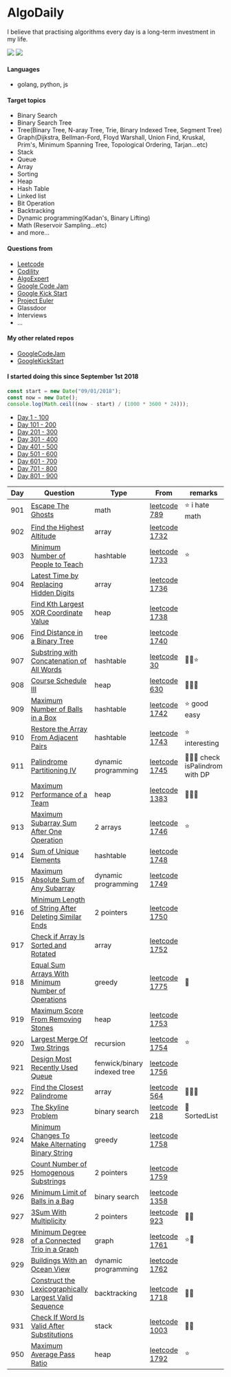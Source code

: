 # AlgoDaily

I believe that practising algorithms every day is a long-term investment in my life.

[![](https://lc.coding.gs/v1/ranking/calvinchankf.svg?logo=leetcode)](https://leetcode.com/calvinchankf/)
[![](https://lc.coding.gs/v1/solved/calvinchankf.svg?logo=leetcode)](https://leetcode.com/calvinchankf/)

#### Languages

-   golang, python, js

#### Target topics

-   Binary Search
-   Binary Search Tree
-   Tree(Binary Tree, N-aray Tree, Trie, Binary Indexed Tree, Segment Tree)
-   Graph(Dijkstra, Bellman-Ford, Floyd Warshall, Union Find, Kruskal, Prim's, Minimum Spanning Tree, Topological Ordering, Tarjan...etc)
-   Stack
-   Queue
-   Array
-   Sorting
-   Heap
-   Hash Table
-   Linked list
-   Bit Operation
-   Backtracking
-   Dynamic programming(Kadan's, Binary Lifting)
-   Math (Reservoir Sampling...etc)
-   and more...

#### Questions from

-   [Leetcode](https://leetcode.com)
-   [Codility](https://app.codility.com/programmers/lessons/)
-   [AlgoExpert](https://www.algoexpert.io)
-   [Google Code Jam](https://codingcompetitions.withgoogle.com/codejam)
-   [Google Kick Start](https://codingcompetitions.withgoogle.com/kickstart/)
-   [Project Euler](https://projecteuler.net)
-   Glassdoor
-   Interviews
-   ...

#### My other related repos

-   [GoogleCodeJam](https://github.com/calvinchankf/GoogleCodeJam)
-   [GoogleKickStart](https://github.com/calvinchankf/GoogleKickStart)

#### I started doing this since September 1st 2018

```js
const start = new Date("09/01/2018");
const now = new Date();
console.log(Math.ceil((now - start) / (1000 * 3600 * 24)));
```

-   [Day 1 - 100](./markdowns/day1-100.md)
-   [Day 101 - 200](./markdowns/day101-200.md)
-   [Day 201 - 300](./markdowns/day201-300.md)
-   [Day 301 - 400](./markdowns/day301-400.md)
-   [Day 401 - 500](./markdowns/day401-500.md)
-   [Day 501 - 600](./markdowns/day501-600.md)
-   [Day 601 - 700](./markdowns/day601-700.md)
-   [Day 701 - 800](./markdowns/day701-800.md)
-   [Day 801 - 900](./markdowns/day801-900.md)

| Day | Question                                                                                                                        | Type                        | From                                                                                                   | remarks                          |
| --- | ------------------------------------------------------------------------------------------------------------------------------- | --------------------------- | ------------------------------------------------------------------------------------------------------ | -------------------------------- |
| 901 | [Escape The Ghosts](/leetcode/789-escape-the-ghosts)                                                                            | math                        | [leetcode 789](https://leetcode.com/problems/escape-the-ghosts/)                                       | ⭐️ i hate math                  |
| 902 | [Find the Highest Altitude](/leetcode/1732-find-the-highest-altitude)                                                           | array                       | [leetcode 1732](https://leetcode.com/problems/find-the-highest-altitude/)                              |                                  |
| 903 | [Minimum Number of People to Teach](/leetcode/1733-minimum-number-of-people-to-teach)                                           | hashtable                   | [leetcode 1733](https://leetcode.com/problems/minimum-number-of-people-to-teach/)                      | ⭐️                              |
| 904 | [Latest Time by Replacing Hidden Digits](/leetcode/1736-latest-time-by-replacing-hidden-digits)                                 | array                       | [leetcode 1736](https://leetcode.com/problems/latest-time-by-replacing-hidden-digits/)                 |                                  |
| 905 | [Find Kth Largest XOR Coordinate Value](/leetcode/1738-find-kth-largest-xor-coordinate-value)                                   | heap                        | [leetcode 1738](https://leetcode.com/problems/find-kth-largest-xor-coordinate-value/)                  |                                  |
| 906 | [Find Distance in a Binary Tree](/leetcode/1740-find-distance-in-a-binary-tree)                                                 | tree                        | [leetcode 1740](https://leetcode.com/problems/find-distance-in-a-binary-tree/)                         |                                  |
| 907 | [Substring with Concatenation of All Words](/leetcode/30-substring-with-concatenation-of-all-words)                             | hashtable                   | [leetcode 30](https://leetcode.com/problems/substring-with-concatenation-of-all-words/)                | 📌🤔⭐️                          |
| 908 | [Course Schedule III](/leetcode/630-course-schedule-iii)                                                                        | heap                        | [leetcode 630](https://leetcode.com/problems/course-schedule-iii/)                                     | 📌📌📌                           |
| 909 | [Maximum Number of Balls in a Box](/leetcode/1742-maximum-number-of-balls-in-a-box)                                             | hashtable                   | [leetcode 1742](https://leetcode.com/problems/maximum-number-of-balls-in-a-box/)                       | ⭐️ good easy                    |
| 910 | [Restore the Array From Adjacent Pairs](/leetcode/1743-restore-the-array-from-adjacent-pairs)                                   | hashtable                   | [leetcode 1743](https://leetcode.com/problems/restore-the-array-from-adjacent-pairs/)                  | ⭐️ interesting                  |
| 911 | [Palindrome Partitioning IV](/leetcode/1745-palindrome-partitioning-iv/)                                                        | dynamic programming         | [leetcode 1745](https://leetcode.com/problems/palindrome-partitioning-iv/)                             | 📌📌📌 check isPalindrom with DP |
| 912 | [Maximum Performance of a Team](/leetcode/1383-maximum-performance-of-a-team)                                                   | heap                        | [leetcode 1383](https://leetcode.com/problems/maximum-performance-of-a-team/)                          | 📌📌📌                           |
| 913 | [Maximum Subarray Sum After One Operation](/leetcode/1746-maximum-subarray-sum-after-one-operation)                             | 2 arrays                    | [leetcode 1746](https://leetcode.com/problems/maximum-subarray-sum-after-one-operation/)               | ⭐️                              |
| 914 | [Sum of Unique Elements](leetcode/1748-sum-of-unique-elements)                                                                  | hashtable                   | [leetcode 1748](https://leetcode.com/problems/sum-of-unique-elements/)                                 |                                  |
| 915 | [Maximum Absolute Sum of Any Subarray](leetcode/1749-maximum-absolute-sum-of-any-subarray)                                      | dynamic programming         | [leetcode 1749](https://leetcode.com/problems/maximum-absolute-sum-of-any-subarray/)                   |                                  |
| 916 | [Minimum Length of String After Deleting Similar Ends](leetcode/1750-minimum-length-of-string-after-deleting-similar-ends)      | 2 pointers                  | [leetcode 1750](https://leetcode.com/problems/minimum-length-of-string-after-deleting-similar-ends/)   |                                  |
| 917 | [Check if Array Is Sorted and Rotated](leetcode/1752-check-if-array-is-sorted-and-rotated)                                      | array                       | [leetcode 1752](https://leetcode.com/problems/check-if-array-is-sorted-and-rotated/)                   |                                  |
| 918 | [Equal Sum Arrays With Minimum Number of Operations](leetcode/1775-equal-sum-arrays-with-minimum-number-of-operations)          | greedy                      | [leetcode 1775](https://leetcode.com/problems/equal-sum-arrays-with-minimum-number-of-operations/)     | 📌                               |
| 919 | [Maximum Score From Removing Stones](leetcode/1753-maximum-score-from-removing-stones)                                          | heap                        | [leetcode 1753](https://leetcode.com/problems/maximum-score-from-removing-stones/)                     |                                  |
| 920 | [Largest Merge Of Two Strings](/leetcode/1754-largest-merge-of-two-strings)                                                     | recursion                   | [leetcode 1754](https://leetcode.com/problems/largest-merge-of-two-strings/)                           | ⭐️                              |
| 921 | [Design Most Recently Used Queue](/leetcode/1756-design-most-recently-used-queue)                                               | fenwick/binary indexed tree | [leetcode 1756](https://leetcode.com/problems/design-most-recently-used-queue/)                        |                                  |
| 922 | [Find the Closest Palindrome](/leetcode/564-find-the-closest-palindrome)                                                        | array                       | [leetcode 564](https://leetcode.com/problems/find-the-closest-palindrome/)                             | 📌📌📌                           |
| 923 | [The Skyline Problem](/leetcode/218-the-skyline-problem)                                                                        | binary search               | [leetcode 218](https://leetcode.com/problems/the-skyline-problem/)                                     | 📌 SortedList                    |
| 924 | [Minimum Changes To Make Alternating Binary String](/leetcode/1758-minimum-changes-to-make-alternating-binary-string)           | greedy                      | [leetcode 1758](https://leetcode.com/problems/minimum-changes-to-make-alternating-binary-string/)      |                                  |
| 925 | [Count Number of Homogenous Substrings](/leetcode/1759-count-number-of-homogenous-substrings)                                   | 2 pointers                  | [leetcode 1759](https://leetcode.com/problems/count-number-of-homogenous-substrings/)                  |                                  |
| 926 | [Minimum Limit of Balls in a Bag](/leetcode/1760-minimum-limit-of-balls-in-a-bag)                                               | binary search               | [leetcode 1358](https://leetcode.com/problems/minimum-limit-of-balls-in-a-bag/)                        |                                  |
| 927 | [3Sum With Multiplicity](/leetcode/923-3sum-with-multiplicity)                                                                  | 2 pointers                  | [leetcode 923](https://leetcode.com/problems/3sum-with-multiplicity/)                                  | 👍🏻                               |
| 928 | [Minimum Degree of a Connected Trio in a Graph](/leetcode/1761-minimum-degree-of-a-connected-trio-in-a-graph)                   | graph                       | [leetcode 1761](https://leetcode.com/problems/minimum-degree-of-a-connected-trio-in-a-graph/)          | ⭐️📌                            |
| 929 | [Buildings With an Ocean View](/leetcode/1762-buildings-with-an-ocean-view)                                                     | dynamic programming         | [leetcode 1762](https://leetcode.com/problems/buildings-with-an-ocean-view/)                           |                                  |
| 930 | [Construct the Lexicographically Largest Valid Sequence](/leetcode/1718-construct-the-lexicographically-largest-valid-sequence) | backtracking                | [leetcode 1718](https://leetcode.com/problems/construct-the-lexicographically-largest-valid-sequence/) | 👍🏻                               |
| 931 | [Check If Word Is Valid After Substitutions](/leetcode/1003-check-if-word-is-valid-after-substitutions)                         | stack                       | [leetcode 1003](https://leetcode.com/problems/check-if-word-is-valid-after-substitutions/)             | 👍🏻                               |
| 950 | [Maximum Average Pass Ratio](/leetcode/1792-maximum-average-pass-ratio)                                                         | heap                        | [leetcode 1792](https://leetcode.com/problems/maximum-average-pass-ratio/)                             | ⭐️                              |
